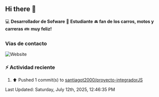 ## Hi there 👋

:computer: **Desarrollador de Sofware**
:pencil: **Estudiante**
:oncoming_automobile: **fan de los carros, motos y carreras**
:family: **muy feliz!**

### Vias de contacto
![Website](https://img.shields.io/website?url=https%3A%2F%2Fgithub.com%2Fsantiagot2000)

### :zap: Actividad reciente
<!--RECENT_ACTIVITY:start-->
1. ⬆️ Pushed 1 commit(s) to [santiagot2000/proyecto-integradorJS](https://github.com/santiagot2000/proyecto-integradorJS)<br>
<!--RECENT_ACTIVITY:end-->
<!--RECENT_ACTIVITY:last_update-->
Last Updated: Saturday, July 12th, 2025, 12:46:35 PM
<!--RECENT_ACTIVITY:last_update_end-->

